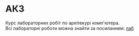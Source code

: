 # АК3

Курс лабораторних робіт по архітекурі комп'ютера.
<br/>
Всі лабораторні роботи можна знайти за посиланням: [лаб](https://github.com/emidot32/AK3_Labs/)


